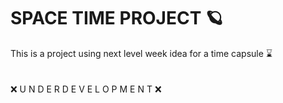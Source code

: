 # SPACE TIME PROJECT 🪐

This is a project using next level week idea for a time capsule ⌛ <br>
<br>
<br>
❌ U N D E R   D E V E L O P M E N T ❌

